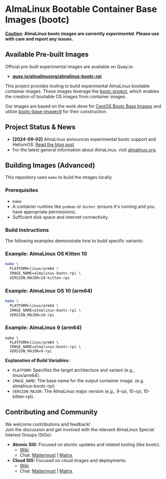 
# AlmaLinux Bootable Container Base Images (bootc)

**<ins>Caution</ins>: AlmaLinux bootc images are currently *experimental*. Please use with care and report any issues.**

## Available Pre-built Images

Official pre-built experimental images are available on Quay.io:

* **[quay.io/almalinuxorg/almalinux-bootc-rpi](https://quay.io/repository/almalinuxorg/almalinux-bootc-rpi?tab=tags)**

This project provides tooling to build experimental AlmaLinux bootable container images. These images leverage the [bootc project](https://containers.github.io/bootc/), which enables the creation of bootable OS images from container images.

Our images are based on the work done for [CentOS Bootc Base Images](https://gitlab.com/redhat/centos-stream/containers/bootc/-/tree/c10s?ref_type=heads) and utilize [bootc-base-imagectl](https://gitlab.com/fedora/bootc/base-images/-/blob/main/bootc-base-imagectl.md?ref_type=heads) for their construction.

## Project Status & News

* **[2024-09-02]** AlmaLinux announces experimental bootc support and HeliumOS: [Read the blog post](https://almalinux.org/blog/2024-09-02-bootc-almalinux-heliumos/)
* For the latest general information about AlmaLinux, visit [almalinux.org](https://almalinux.org/get-almalinux/).



## Building Images (Advanced)

This repository uses `make` to build the images locally.

### Prerequisites

* `make`
* A container runtime like `podman` or `docker` (ensure it's running and you have appropriate permissions).
* Sufficient disk space and internet connectivity.

### Build Instructions

The following examples demonstrate how to build specific variants:

### Example: AlmaLinux OS Kitten 10

```bash
make \
  PLATFORM=linux/arm64 \
  IMAGE_NAME=almalinux-bootc-rpi \
  VERSION_MAJOR=10-kitten-rpi
```

### Example: AlmaLinux OS 10 (arm64)

```bash
make \
  PLATFORM=linux/arm64 \
  IMAGE_NAME=almalinux-bootc-rpi \
  VERSION_MAJOR=10-rpi
```

  
### Example: AlmaLinux 9 (arm64)

```  
make \  
  PLATFORM=linux/arm64 \
  IMAGE_NAME=almalinux-bootc-rpi \
  VERSION_MAJOR=9-rpi
```

**Explanation of Build Variables:**

* `PLATFORM`: Specifies the target architecture and variant (e.g., linux/arm64).
* `IMAGE_NAME`: The base name for the output container image. (e.g. almalinux-bootc-rpi)
* `VERSION_MAJOR`: The AlmaLinux major version (e.g., 9-rpi, 10-rpi, 10-kitten-rpi).

## Contributing and Community

We welcome contributions and feedback!  
Join the discussion and get involved with the relevant AlmaLinux Special Interest Groups (SIGs):

* **Atomic SIG:** Focused on atomic updates and related tooling (like bootc).  
  * [Wiki](https://wiki.almalinux.org/sigs/Atomic.html)  
  * Chat: [Mattermost](https://chat.almalinux.org/almalinux/channels/sigatomic) | [Matrix](https://matrix.to/#/#sig-atomic:almalinux.im)  
* **Cloud SIG:** Focused on cloud images and deployments.  
  * [Wiki](https://wiki.almalinux.org/sigs/Cloud.html)  
  * Chat: [Mattermost](https://chat.almalinux.org/almalinux/channels/sigcloud) | [Matrix](https://matrix.to/#/#sig-cloud:almalinux.im)
